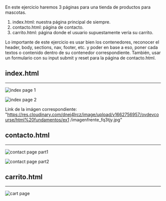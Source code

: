 En este ejercicio haremos 3 páginas para una tienda de productos para mascotas. 

1. index.html: nuestra página principal de siempre.
2. contacto.html: página de contacto.
3. carrito.html: página donde el usuario supuestamente vería su carrito.

Lo importante de este ejercicio es usar bien los contenedores, reconocer el header, body, sections, nav, footer, etc. y poder en base a eso, poner cada textos o contenido dentro de su contenedor correspondiente. También, usar un formulario con su input submit y reset para la página de contacto.html.

## index.html
---

![index page 1](https://res.cloudinary.com/dnej4lrcz/image/upload/v1662756958/ovdevcourse/html%20fundamentos/ex1/1_whsiqr.png)

![index page 2](https://res.cloudinary.com/dnej4lrcz/image/upload/v1662756956/ovdevcourse/html%20fundamentos/ex1/2_jxcyls.png)

Link de la imágen correspondiente: 
"https://res.cloudinary.com/dnej4lrcz/image/upload/v1662756957/ovdevcourse/html%20fundamentos/ex1
/imagenfrente_fq3tjy.jpg"

## contacto.html
---
![contact page part1](https://res.cloudinary.com/dnej4lrcz/image/upload/v1662756957/ovdevcourse/html%20fundamentos/ex1/3_spydsm.jpg)

![contact page part2](https://res.cloudinary.com/dnej4lrcz/image/upload/v1662756957/ovdevcourse/html%20fundamentos/ex1/4_z6fp7p.jpg)

## carrito.html
---
![cart page](https://res.cloudinary.com/dnej4lrcz/image/upload/v1662756957/ovdevcourse/html%20fundamentos/ex1/5_ykm4vp.jpg)

